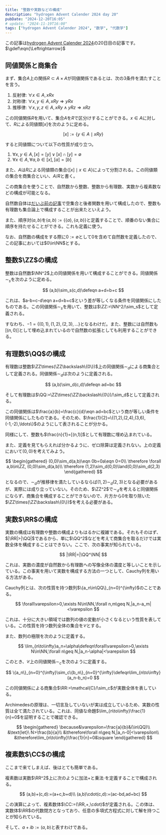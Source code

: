 ```yaml
---
title: "整数や実数などの構成"
description: "hydrogen Advent Calender 2024 day 20"
pubDate: "2024-12-20T16:05"
# update: "2024-11-19T16:00"
tags: ["hydrogen Advent Calender 2024", "数学", "代数学"]
---
```


この記事は[hydrogen Advent Calender 2024](https://adventar.org/calendars/10672)の20日目の記事です。
$\gdef\eqn{\Leftrightarrow}$

## 同値関係と商集合

まず、集合$A$上の関係$R\subset A\times A$が同値関係であるとは、次の3条件を満たすことを言う。

1. 反射律: $\forall x\in A, xRx$
2. 対称律: $\forall x,y\in A, xRy\Rightarrow yRx$
3. 推移律: $\forall x,y,z\in A, xRy\land yRz\Rightarrow xRz$

この同値関係$R$を用いて、集合$A$を$R$で区分けすることができる。$x\in A$に対して、$R$による同値類$[x]$を次のように定める。

$$
[x] := \{y\in A\mid xRy\}
$$

すると同値類について以下の性質が成り立つ。

1. $\forall x,y\in A, [x]=[y]\lor[x]\cap[y]=\emptyset$
2. $\forall x\in A,\forall a,b\in [x], [a]=[b]$

また、$A$は$R$による同値類の集合$\{[x]\mid x\in A\}$によって分割される。この同値類の集合を商集合といい、$A/R$と書く。

この商集合を使うことで、自然数から整数、整数から有理数、実数から複素数などの構成が可能となる。

自然数自体は[だいぶ前の記事](../ordinal-number-inst/)で空集合と後者関数を用いて構成したので、整数も有理数も集合論上で構成することが出来たといえよう。

また、順序対$(a,b)$を$(a,b):=\{\{a\},\{a,b\}\}$と定義することで、順番のない集合に順序を持たせることができる。これも定義に使う。

なお、自然数の構成をする際に$0:=\emptyset$として$0$を含めて自然数を定義したので、この記事においては$0\in\NN$とする。

## 整数$\ZZ$の構成

整数は自然数$\NN^2$上の同値関係を用いて構成することができる。同値関係$\sim_s$を次のように定める。

$$
(a,b)\sim_s(c,d)\defeqn a+d=b+c
$$

これは、$a-b=c-d\eqn a+d=b+c$という差が等しくなる条件を同値関係にしたものである。この同値関係$\sim_s$を用いて、整数は$\ZZ:=\NN^2/\sim_s$として定義される。

すなわち、$-1=\{(0,1),(1,2),(2,3),\ldots\}$となるわけだ。また、整数には自然数も$[(n,0)]$として埋め込まれているので自然数の拡張としても利用することができる。

## 有理数$\QQ$の構成

有理数は整数$\ZZ\times(\ZZ\backslash\{0\})$上の同値関係$\sim_d$による商集合として定義される。同値関係$\sim_d$は次のように定義される。

$$
(a,b)\sim_d(c,d)\defeqn ad=bc
$$

そして有理数は$\QQ:=\ZZ\times(\ZZ\backslash\{0\})/\sim_d$として定義される。

この同値関係は$\frac{a}{b}=\frac{c}{d}\eqn ad=bc$という商が等しい条件を同値関係にしたものである。そのため、$\frac{1}{2}=\{(1,2),(2,4),(3,6),(-1,-2),\ldots\}$のようにして表されることが分かる。

同様にして、整数も$\frac{n}{1}=[(n,1)]$として有理数に埋め込まれている。

また、定義を見てもらえれば分かるように、ゼロ除算は定義されない。上の定義において$(0,0)$を考えてみよう。

$$
\begin{gathered}
(0,0)\sim_d(a,b)\eqn 0b=0a\eqn 0=0\\
\therefore \forall a,b\in\ZZ, (0,0)\sim_d(a,b)\\
\therefore (1,2)\sim_d(0,0)\land(0,0)\sim_d(2,3)
\end{gathered}
$$

となるので、$\sim_d$が推移律を満たしているならば$(1,2)\sim_d(2,3)$となる必要があるが、実際には成り立っていない。そのため、$\ZZ^2$で$\sim_d$を考えると同値関係にならず、商集合を構成することができないので、片方から$0$を取り除いた$\ZZ\times(\ZZ\backslash\{0\})$を考える必要がある。

## 実数$\RR$の構成

実数の構成は有理数や整数の構成よりもはるかに複雑である。それもそのはず、$|\RR|>|\QQ|$であるから、単に$\QQ^2$などを考えて商集合を取るだけでは実数全体を構成することはできない。ここで、次の事実が知られている。

$$
|\RR|=|\QQ^\NN|
$$

これは、実数の濃度が自然数から有理数への写像全体の濃度と等しいことを示している。この事実を用いて実数を構成する方法の一つとして、Cauchy列を用いる方法がある。

Cauchy列とは、次の性質を持つ数列$\{a_n\in\QQ\}_{n=0}^{\infty}$のことである。

$$
\forall\varepsilon>0,\exists N\in\NN,\forall n,m\geq N,|a_n-a_m|<\varepsilon
$$

これは、十分に大きい領域では数列の値の変動が小さくなるという性質を表している。この性質を持つ数列全体の集合を$\mathcal{C}$とする。

また、数列の極限を次のように定義する。

$$
\lim_{n\to\infty}a_n=\alpha\defeqn\forall\varepsilon>0,\exists N\in\NN,\forall n\geq N,|a_n-\alpha|<\varepsilon
$$

このとき、$\mathcal{C}$上の同値関係$\sim_c$を次のように定義する。

$$
\{a_n\}_{n=0}^{\infty}\sim_c\{b_n\}_{n=0}^{\infty}\defeqn\lim_{n\to\infty}(a_n-b_n)=0
$$

この同値関係による商集合$\RR:=\mathcal{C}/\sim_c$が実数全体を表している。

Archimedesの原理は、一切言及していないが実は成立しているため、実数の性質は全て満たされている。これは、同値な命題$\lim_{n\to\infty}\frac{1}{n}=0$を証明することで確認できる。

$$
\begin{gathered}
    \because&\varepsilon=\frac{a}{b}&(\in\QQ)\\
    &\text{let}\ N>\frac{b}{a}\\
    &\therefore\forall n\geq N,|a_n-0|<\varepsilon\\
    &\therefore\lim_{n\to\infty}\frac{1}{n}=0&\square
\end{gathered}
$$

## 複素数$\CC$の構成

ここまで来てしまえば、後はとても簡単である。

複素数は実数$\RR^2$上に次のように加法$+$と乗法$\cdot$を定義することで構成される。

$$
(a,b)+(c,d):=(a+c,b+d)\\
(a,b)\cdot(c,d):=(ac-bd,ad+bc)
$$

この演算によって、複素数体$\CC:=(\RR,+,\cdot)$が定義される。この体は、実数体$\RR$の代数閉方となっており、任意の多項式方程式に対して解を持つことが知られている。

そして、$a+ib:=(a,b)$と表すわけである。
